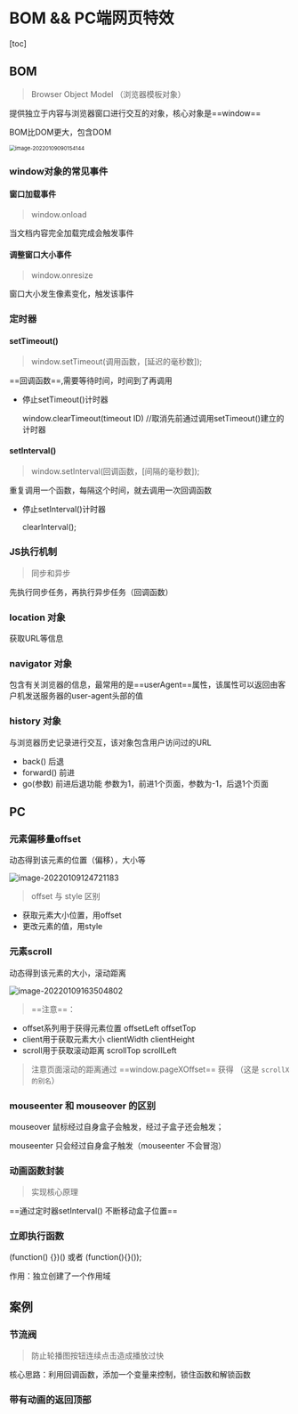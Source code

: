 # BOM && PC端网页特效

[toc] 

## BOM

> Browser Object Model （浏览器模板对象）

提供独立于内容与浏览器窗口进行交互的对象，核心对象是==window==

BOM比DOM更大，包含DOM

<img src="C:\Users\11842\AppData\Roaming\Typora\typora-user-images\image-20220109090154144.png" alt="image-20220109090154144" style="zoom: 67%;" />

### window对象的常见事件

#### 窗口加载事件

> window.onload

当文档内容完全加载完成会触发事件

#### 调整窗口大小事件

> window.onresize

窗口大小发生像素变化，触发该事件

### 定时器

#### setTimeout()

> window.setTimeout(调用函数，[延迟的毫秒数]);

==回调函数==,需要等待时间，时间到了再调用

- 停止setTimeout()计时器

  window.clearTimeout(timeout ID) //取消先前通过调用setTimeout()建立的计时器

#### setInterval()

> window.setInterval(回调函数，[间隔的毫秒数]);

重复调用一个函数，每隔这个时间，就去调用一次回调函数

- 停止setInterval()计时器

  clearInterval();

### JS执行机制

> 同步和异步

先执行同步任务，再执行异步任务（回调函数）

### location 对象

获取URL等信息

### navigator 对象

包含有关浏览器的信息，最常用的是==userAgent==属性，该属性可以返回由客户机发送服务器的user-agent头部的值

### history 对象

与浏览器历史记录进行交互，该对象包含用户访问过的URL

- back()        后退
- forward()   前进
- go(参数)    前进后退功能  参数为1，前进1个页面，参数为-1，后退1个页面



## PC

### 元素偏移量offset

动态得到该元素的位置（偏移），大小等

![image-20220109124721183](C:\Users\11842\AppData\Roaming\Typora\typora-user-images\image-20220109124721183.png)

> offset 与 style 区别

- 获取元素大小位置，用offset
- 更改元素的值，用style

### 元素scroll

动态得到该元素的大小，滚动距离

![image-20220109163504802](C:\Users\11842\AppData\Roaming\Typora\typora-user-images\image-20220109163504802.png)

> ==注意==：

- offset系列用于获得元素位置	offsetLeft	offsetTop
- client用于获取元素大小     clientWidth   clientHeight
- scroll用于获取滚动距离      scrollTop     scrollLeft

> 注意页面滚动的距离通过  ==window.pageXOffset== 获得 （这是 `scrollX 的别名`）

### mouseenter 和 mouseover 的区别

mouseover 鼠标经过自身盒子会触发，经过子盒子还会触发；

mouseenter 只会经过自身盒子触发（mouseenter 不会冒泡）

### 动画函数封装

> 实现核心原理

==通过定时器setInterval() 不断移动盒子位置==

### 立即执行函数

(function() {})()	或者	(function(){}());

作用：独立创建了一个作用域 



## 案例

### 节流阀

> 防止轮播图按钮连续点击造成播放过快

核心思路：利用回调函数，添加一个变量来控制，锁住函数和解锁函数

### 带有动画的返回顶部

